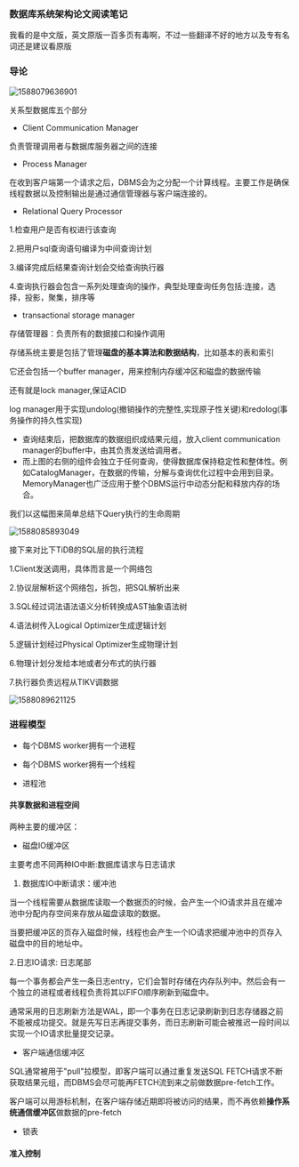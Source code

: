 ### 数据库系统架构论文阅读笔记

我看的是中文版，英文原版一百多页有毒啊，不过一些翻译不好的地方以及专有名词还是建议看原版

### 导论

![1588079636901](C:\Users\AlexanderChiu\AppData\Roaming\Typora\typora-user-images\1588079636901.png)



关系型数据库五个部分

* Client Communication Manager

负责管理调用者与数据库服务器之间的连接

* Process Manager

在收到客户端第一个请求之后，DBMS会为之分配一个计算线程。主要工作是确保线程数据以及控制输出是通过通信管理器与客户端连接的。

* Relational Query Processor

1.检查用户是否有权进行该查询

2.把用户sql查询语句编译为中间查询计划

3.编译完成后结果查询计划会交给查询执行器

4.查询执行器会包含一系列处理查询的操作，典型处理查询任务包括:连接，选择，投影，聚集，排序等

* transactional storage manager

存储管理器：负责所有的数据接口和操作调用

存储系统主要是包括了管理**磁盘的基本算法和数据结构**，比如基本的表和索引

它还会包括一个buffer manager，用来控制内存缓冲区和磁盘的数据传输

还有就是lock manager,保证ACID

log manager用于实现undolog(撤销操作的完整性,实现原子性关键)和redolog(事务操作的持久性实现)

* 查询结束后，把数据库的数据组织成结果元组，放入client communication manager的buffer中，由其负责发送给调用者。
* 而上图的右侧的组件会独立于任何查询，使得数据库保持稳定性和整体性。例如CatalogManager，在数据的传输，分解与查询优化过程中会用到目录。MemoryManager也广泛应用于整个DBMS运行中动态分配和释放内存的场合。

我们以这幅图来简单总结下Query执行的生命周期

![1588085893049](C:\Users\AlexanderChiu\AppData\Roaming\Typora\typora-user-images\1588085893049.png)



接下来对比下TiDB的SQL层的执行流程

1.Client发送调用，具体而言是一个网络包

2.协议层解析这个网络包，拆包，把SQL解析出来

3.SQL经过词法语法语义分析转换成AST抽象语法树

4.语法树传入Logical Optimizer生成逻辑计划

5.逻辑计划经过Physical Optimizer生成物理计划

6.物理计划分发给本地或者分布式的执行器

7.执行器负责远程从TIKV调数据

![1588089621125](C:\Users\AlexanderChiu\AppData\Roaming\Typora\typora-user-images\1588089621125.png)



### 进程模型

* 每个DBMS worker拥有一个进程

* 每个DBMS worker拥有一个线程

* 进程池

#### 共享数据和进程空间

两种主要的缓冲区：

* 磁盘IO缓冲区

主要考虑不同两种IO中断:数据库请求与日志请求

1. 数据库IO中断请求：缓冲池

当一个线程需要从数据库读取一个数据页的时候，会产生一个IO请求并且在缓冲池中分配内存空间来存放从磁盘读取的数据。

当要把缓冲区的页存入磁盘时候，线程也会产生一个IO请求把缓冲池中的页存入磁盘中的目的地址中。

   2.日志IO请求: 日志尾部

每一个事务都会产生一条日志entry，它们会暂时存储在内存队列中。然后会有一个独立的进程或者线程负责将其以FIFO顺序刷新到磁盘中。

通常采用的日志刷新方法是WAL，即一个事务在日志记录刷新到日志存储器之前不能被成功提交。就是先写日志再提交事务，而日志刷新可能会被推迟一段时间以实现一个IO请求批量提交记录。



* 客户端通信缓冲区

SQL通常被用于"pull"拉模型，即客户端可以通过重复发送SQL FETCH请求不断获取结果元组，而DBMS会尽可能再FETCH流到来之前做数据pre-fetch工作。

客户端可以用游标机制，在客户端存储近期即将被访问的结果，而不再依赖**操作系统通信缓冲区**做数据的pre-fetch



* 锁表







#### 准入控制







